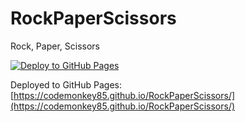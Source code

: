 # RockPaperScissors

Rock, Paper, Scissors

[![Deploy to GitHub Pages](https://github.com/codemonkey85/RockPaperScissors/actions/workflows/main.yml/badge.svg)](https://github.com/codemonkey85/RockPaperScissors/actions/workflows/main.yml)

Deployed to GitHub Pages: [https://codemonkey85.github.io/RockPaperScissors/](https://codemonkey85.github.io/RockPaperScissors/)
